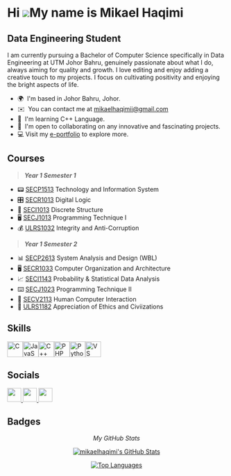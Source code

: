 Hi ![](https://user-images.githubusercontent.com/18350557/176309783-0785949b-9127-417c-8b55-ab5a4333674e.gif)My name is Mikael Haqimi
=====================================================================================================================================

Data Engineering Student
------------------------

I am currently pursuing a Bachelor of Computer Science specifically in Data Engineering at UTM Johor Bahru, genuinely passionate about what I do, always aiming for quality and growth. I love editing and enjoy adding a creative touch to my projects. I focus on cultivating positivity and enjoying the bright aspects of life.

* 🌍  I'm based in Johor Bahru, Johor.
* ✉️  You can contact me at [mikaelhaqimii@gmail.com](mailto:mikaelhaqimii@gmail.com)
* 🧠  I'm learning C++ Language.
* 🤝  I'm open to collaborating on any innovative and fascinating projects.
* 💻   Visit my [e-portfolio](https://mikaelhaqimi.github.io/) to explore more.

**Courses**
-----------

> _**Year 1 Semester 1**_

* 📟 [SECP1513](https://github.com/mikaelhaqimi/SECPH-UTM/tree/main/Year%201/Semester%201/Technology%20%26%20Information%20System) Technology and Information System
* 🎛️ [SECR1013](https://github.com/mikaelhaqimi/SECPH-UTM/tree/main/Year%201/Semester%201/Digital%20Logic) Digital Logic
* 🧮 [SECI1013](https://github.com/mikaelhaqimi/SECPH-UTM/tree/main/Year%201/Semester%201/Discrete%20Structure) Discrete Structure
* 🖥️ [SECJ1013](https://github.com/mikaelhaqimi/SECPH-UTM/tree/main/Year%201/Semester%201/Programming%20Technique%20I) Programming Technique I 
* 💰 [ULRS1032](https://github.com/mikaelhaqimi/SECPH-UTM/tree/main/Year%201/Semester%201/Integrity%20%26%20Anti-Corruption) Integrity and Anti-Corruption

> _**Year 1 Semester 2**_

* 📊 [SECP2613](#) System Analysis and Design (WBL)
* 🖥️ [SECR1033](#) Computer Organization and Architecture
* 📈 [SECI1143](#) Probability & Statistical Data Analysis
* ⌨️ [SECJ1023](#) Programming Technique II
* 📇 [SECV2113](#) Human Computer Interaction
* 📕 [ULRS1182](#) Appreciation of Ethics and Civiizations

**Skills**
----------

<p align="left">
<a href="https://docs.microsoft.com/en-us/cpp/?view=msvc-170" target="_blank" rel="noreferrer"><img src="https://raw.githubusercontent.com/danielcranney/readme-generator/main/public/icons/skills/c-colored.svg" width="36" height="36" alt="C" /></a><a href="https://developer.mozilla.org/en-US/docs/Web/JavaScript" target="_blank" rel="noreferrer"><img src="https://raw.githubusercontent.com/danielcranney/readme-generator/main/public/icons/skills/javascript-colored.svg" width="36" height="36" alt="JavaScript" /></a><a href="https://docs.microsoft.com/en-us/cpp/?view=msvc-170" target="_blank" rel="noreferrer"><img src="https://raw.githubusercontent.com/danielcranney/readme-generator/main/public/icons/skills/cplusplus-colored.svg" width="36" height="36" alt="C++" /></a><a href="https://www.php.net/" target="_blank" rel="noreferrer"><img src="https://raw.githubusercontent.com/danielcranney/readme-generator/main/public/icons/skills/php-colored.svg" width="36" height="36" alt="PHP" /></a><a href="https://www.python.org/" target="_blank" rel="noreferrer"><img src="https://raw.githubusercontent.com/danielcranney/readme-generator/main/public/icons/skills/python-colored.svg" width="36" height="36" alt="Python" /></a><a href="https://code.visualstudio.com/" target="_blank" rel="noreferrer"><img src="https://raw.githubusercontent.com/danielcranney/readme-generator/main/public/icons/skills/visualstudiocode.svg" width="36" height="36" alt="VS Code" /></a>
</p>


**Socials**
-----------

<p align="left"> <a href="https://www.github.com/mikaelhaqimi" target="_blank" rel="noreferrer"> <picture> <source media="(prefers-color-scheme: dark)" srcset="https://raw.githubusercontent.com/danielcranney/readme-generator/main/public/icons/socials/github-dark.svg" /> <source media="(prefers-color-scheme: light)" srcset="https://raw.githubusercontent.com/danielcranney/readme-generator/main/public/icons/socials/github.svg" /> <img src="https://raw.githubusercontent.com/danielcranney/readme-generator/main/public/icons/socials/github.svg" width="32" height="32" /> </picture> </a> <a href="http://www.instagram.com/mikaelhaqimi" target="_blank" rel="noreferrer"> <picture> <source media="(prefers-color-scheme: dark)" srcset="https://raw.githubusercontent.com/danielcranney/readme-generator/main/public/icons/socials/instagram-dark.svg" /> <source media="(prefers-color-scheme: light)" srcset="https://raw.githubusercontent.com/danielcranney/readme-generator/main/public/icons/socials/instagram.svg" /> <img src="https://raw.githubusercontent.com/danielcranney/readme-generator/main/public/icons/socials/instagram.svg" width="32" height="32" /> </picture> </a> <a href="https://www.linkedin.com/in/Mikael Haqimi" target="_blank" rel="noreferrer"> <picture> <source media="(prefers-color-scheme: dark)" srcset="https://raw.githubusercontent.com/danielcranney/readme-generator/main/public/icons/socials/linkedin-dark.svg" /> <source media="(prefers-color-scheme: light)" srcset="https://raw.githubusercontent.com/danielcranney/readme-generator/main/public/icons/socials/linkedin.svg" /> <img src="https://raw.githubusercontent.com/danielcranney/readme-generator/main/public/icons/socials/linkedin.svg" width="32" height="32" /> </picture> </a></p>

**Badges**
----------
<div align="center">
 
<a>_My GitHub Stats_</a>

 <div><a href="https://awesome-github-stats.azurewebsites.net/index.html??cardType=github&theme=graywhite&preferLogin=true">    <img  alt="mikaelhaqimi's GitHub Stats" src="https://awesome-github-stats.azurewebsites.net/user-stats/mikaelhaqimi?cardType=github&theme=graywhite&preferLogin=true"/>  </a></div>

<a href="https://github.com/mikaelhaqimi" align="left"><img src="https://github-readme-stats.vercel.app/api/top-langs/?username=mikaelhaqimi&langs_count=10&title_color=000000&text_color=000000&icon_color=0891b2&bg_color=ffffff&hide_border=true&locale=en&custom_title=Top%20%Languages" alt="Top Languages" /></a>

</div>
